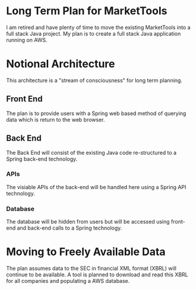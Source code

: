 # Long Term Plan for MarketTools
I am retired and have plenty of time to move the existing MarketTools into a full stack Java project.
My plan is to create a full stack Java application running on AWS.

# Notional Architecture
This architecture is a "stream of consciousness" for long term planning.

## Front End
The plan is to provide users with a Spring web based method of querying data which is return to the web browser.

## Back End
The Back End will consist of the existing Java code re-structured to a Spring back-end technology.

### APIs
The visiable APIs of the back-end will be handled here using a Spring API technology.

### Database
The database will be hidden from users but will be accessed using front-end and back-end calls to a Spring technology.

# Moving to Freely Available Data
The plan assumes data to the SEC in financial XML format (XBRL) will continue to be available.
A tool is planned to download and read this XBRL for all companies and populating a AWS database.

